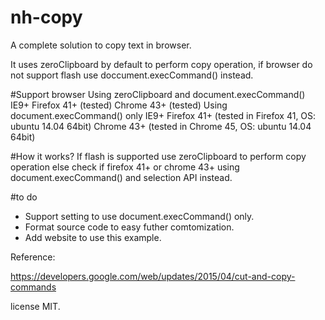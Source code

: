 # nh-copy
A complete solution to copy text in browser.

It uses zeroClipboard by default to perform copy operation, if browser do not support flash use doccument.execCommand() instead.

#Support browser
Using zeroClipboard and document.execCommand()
IE9+
Firefox 41+ (tested)
Chrome 43+ (tested)
Using document.execCommand() only
IE9+
Firefox 41+ (tested in Firefox 41, OS: ubuntu 14.04 64bit)
Chrome 43+ (tested in Chrome 45, OS: ubuntu 14.04 64bit)

#How it works?
If flash is supported use zeroClipboard to perform copy operation
else check if firefox 41+ or chrome 43+ using document.execCommand() and selection API instead.

#to do
- Support setting to use document.execCommand() only.
- Format source code to easy futher comtomization.
- Add website to use this example.

Reference:

https://developers.google.com/web/updates/2015/04/cut-and-copy-commands


license MIT.
